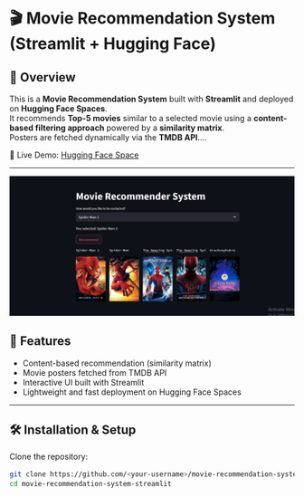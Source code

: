 # 🎬 Movie Recommendation System (Streamlit + Hugging Face)

## 📌 Overview
This is a **Movie Recommendation System** built with **Streamlit** and deployed on **Hugging Face Spaces**.  
It recommends **Top-5 movies** similar to a selected movie using a **content-based filtering approach** powered by a **similarity matrix**.  
Posters are fetched dynamically via the **TMDB API**....

🔗 Live Demo: [Hugging Face Space](https://huggingface.co/spaces/erfanulkabirhira/DataSynthis_Job_task)

---
![image alt](https://github.com/irfanulkabirhira/Movie-Recommendation-System-using-Content-Based-Filtering-Streamlit-Hugging-Face-Deployment-/blob/eee1bd98470aa656cac3042ca5f49f248478f9bf/Demo%20Image.png)

## 🚀 Features
- Content-based recommendation (similarity matrix)
- Movie posters fetched from TMDB API
- Interactive UI built with Streamlit
- Lightweight and fast deployment on Hugging Face Spaces

---

## 🛠️ Installation & Setup
Clone the repository:
```bash
git clone https://github.com/<your-username>/movie-recommendation-system-streamlit.git
cd movie-recommendation-system-streamlit



